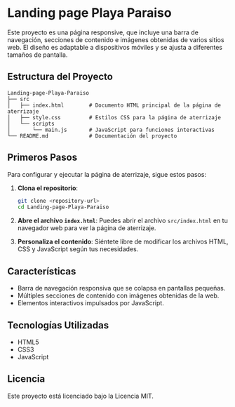 # Landing page Playa Paraiso

Este proyecto es una página responsive, que incluye una barra de navegación, secciones de contenido e imágenes obtenidas de varios sitios web. El diseño es adaptable a dispositivos móviles y se ajusta a diferentes tamaños de pantalla.

## Estructura del Proyecto

```
Landing-page-Playa-Paraiso
├── src
│   ├── index.html        # Documento HTML principal de la página de aterrizaje
│   ├── style.css         # Estilos CSS para la página de aterrizaje
│   └── scripts
│       └── main.js       # JavaScript para funciones interactivas
└── README.md             # Documentación del proyecto
```

## Primeros Pasos

Para configurar y ejecutar la página de aterrizaje, sigue estos pasos:

1. **Clona el repositorio**:
   ```bash
   git clone <repository-url>
   cd Landing-page-Playa-Paraiso
   ```

2. **Abre el archivo `index.html`**:
   Puedes abrir el archivo `src/index.html` en tu navegador web para ver la página de aterrizaje.

3. **Personaliza el contenido**:
   Siéntete libre de modificar los archivos HTML, CSS y JavaScript según tus necesidades.

## Características

- Barra de navegación responsiva que se colapsa en pantallas pequeñas.
- Múltiples secciones de contenido con imágenes obtenidas de la web.
- Elementos interactivos impulsados por JavaScript.

## Tecnologías Utilizadas

- HTML5
- CSS3
- JavaScript

## Licencia

Este proyecto está licenciado bajo la Licencia MIT.